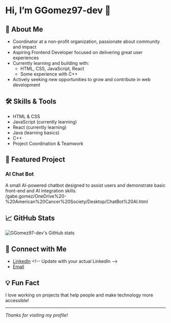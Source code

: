 # Hi, I’m GGomez97-dev 👋

## 🌟 About Me
- Coordinator at a non-profit organization, passionate about community and impact
- Aspiring Frontend Developer focused on delivering great user experiences
- Currently learning and building with:
  - HTML, CSS, JavaScript, React
  - Some experience with C++
- Actively seeking new opportunities to grow and contribute in web development

## 🛠️ Skills & Tools
- HTML & CSS
- JavaScript (currently learning)
- React (currently learning)
- Java (learning basics)
- C++
- Project Coordination & Teamwork

## 🚀 Featured Project
### AI Chat Bot
A small AI-powered chatbot designed to assist users and demonstrate basic front-end and AI integration skills.  
/gabe.gomez/OneDrive%20-%20American%20Cancer%20Society/Desktop/ChatBot%20AI.html <!-- Replace # with your repo link or update once published -->

## 📈 GitHub Stats
![GGomez97-dev's GitHub stats](https://github-readme-stats.vercel.app/api?username=GGomez97-dev&show_icons=true&theme=radical)

## 🤝 Connect with Me
- [LinkedIn]([https://www.linkedin.com/in/your-linkedin](https://www.linkedin.com/in/gabriel-g-6a853b91/)) <!-- Update with your actual LinkedIn -->
- [Email](mailto:your@email.com) <!-- Update with your actual email -->

## 💡 Fun Fact
I love working on projects that help people and make technology more accessible!

---

_Thanks for visiting my profile!_
